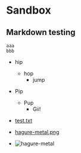 Sandbox
=======


## Markdown testing
```
aaa
bbb
```

- hip
  - hop
    - jump
- Pip
  - Pup
    - Gii!

- [test.txt](test.txt)
- [hagure-metal.png](http://kjirou.net/hagure-metal.png)
- ![hagure-metal](http://kjirou.net/hagure-metal.png)
